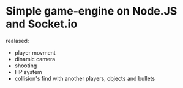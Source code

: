 # Simple game-engine on Node.JS and Socket.io

realased:

- player movment
- dinamic camera
- shooting
- HP system
- collision's find with another players, objects and bullets
